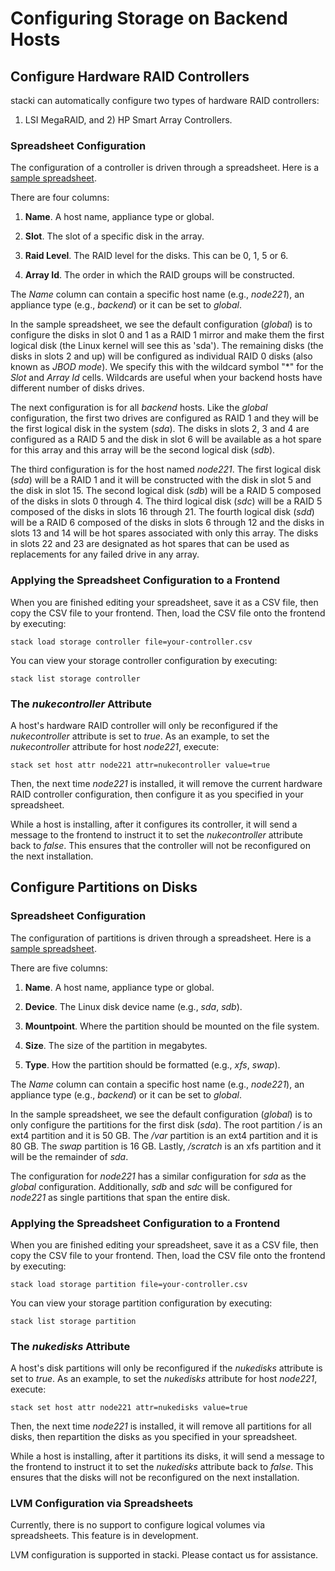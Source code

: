 # Configuring Storage on Backend Hosts

## Configure Hardware RAID Controllers
stacki can automatically configure two types of hardware RAID controllers:
1) LSI MegaRAID, and 2) HP Smart Array Controllers.

### Spreadsheet Configuration

The configuration of a controller is driven through a spreadsheet. Here is a [sample spreadsheet](https://docs.google.com/spreadsheets/d/1MWSmqj8WWTp5OspQK8MxS8jYqH8PvwdHV-Kzyft2qJY/pubhtml).

There are four columns:

1. **Name**. A host name, appliance type or global.

2. **Slot**. The slot of a specific disk in the array.

3. **Raid Level**. The RAID level for the disks. This can be 0, 1, 5 or 6.

4. **Array Id**. The order in which the RAID groups will be constructed.

The _Name_ column can contain a specific host name (e.g., _node221_), an
appliance type (e.g., _backend_) or it can be set to _global_.

In the sample spreadsheet, we see the default configuration (_global_) is to
configure the disks in slot 0 and 1 as a RAID 1 mirror and make them the
first logical disk (the Linux kernel will see this as 'sda'). 
The remaining disks (the disks in slots 2 and up) will be configured as individual RAID 0 disks (also known as _JBOD mode_). 
We specify this with the wildcard symbol "*" for the _Slot_ and _Array Id_ cells.
Wildcards are useful when your backend hosts have different number of disks drives.

The next configuration is for all _backend_ hosts.
Like the _global_ configuration, the first two drives are configured as RAID 1 and they will be the first logical disk in the system (_sda_).
The disks in slots 2, 3 and 4 are configured as a RAID 5 and the disk in slot 6 will be available as a hot spare for this array and this array will be the second logical disk (_sdb_).

The third configuration is for the host named _node221_.
The first logical disk (_sda_) will be a RAID 1 and it will be constructed with the disk in slot 5 and the disk in slot 15.
The second logical disk (_sdb_) will be a RAID 5 composed of the disks in slots 0 through 4.
The third logical disk (_sdc_) will be a RAID 5 composed of the disks in slots 16 through 21.
The fourth logical disk (_sdd_) will be a RAID 6 composed of the disks in slots 6 through 12 and the disks in slots 13 and 14 will be hot spares associated with only this array.
The disks in slots 22 and 23 are designated as hot spares that can be used as replacements for any failed drive in any array.

### Applying the Spreadsheet Configuration to a Frontend

When you are finished editing your spreadsheet, save it as a CSV file, then copy the CSV file to your frontend.
Then, load the CSV file onto the frontend by executing:

`
stack load storage controller file=your-controller.csv
`

You can view your storage controller configuration by executing:

`
stack list storage controller
`

### The _nukecontroller_ Attribute

A host's hardware RAID controller will only be reconfigured if the _nukecontroller_ attribute is set to _true_.
As an example, to set the _nukecontroller_ attribute for host _node221_, execute:

`
stack set host attr node221 attr=nukecontroller value=true
`

Then, the next time _node221_ is installed, it will remove the current hardware RAID controller configuration, then configure it as you specified in your spreadsheet.

While a host is installing, after it configures its controller, it will send a message to the frontend to instruct it to set the  _nukecontroller_ attribute back to _false_.
This ensures that the controller will not be reconfigured on the next installation.


## Configure Partitions on Disks

### Spreadsheet Configuration

The configuration of partitions is driven through a spreadsheet.
Here is a [sample spreadsheet](https://docs.google.com/spreadsheets/d/1Hg-yEVgelArXvCGaHk5hTLKQsvNP3Cv9jvKYdOeRavI/pubhtml).

There are five columns:

1. **Name**. A host name, appliance type or global.

2. **Device**. The Linux disk device name (e.g., _sda_, _sdb_).

3. **Mountpoint**. Where the partition should be mounted on the file system.

4. **Size**. The size of the partition in megabytes.

5. **Type**. How the partition should be formatted (e.g., _xfs_, _swap_).

The _Name_ column can contain a specific host name (e.g., _node221_), an
appliance type (e.g., _backend_) or it can be set to _global_.

In the sample spreadsheet, we see the default configuration (_global_) is to
only configure the partitions for the first disk (_sda_).
The root partition _/_ is an ext4 partition and it is 50 GB.
The _/var_ partition is an ext4 partition and it is 80 GB.
The _swap_ partition is 16 GB.
Lastly, _/scratch_ is an xfs partition and it will be the remainder of _sda_.

The configuration for _node221_ has a similar configuration for _sda_ as the _global_ configuration.
Additionally, _sdb_ and _sdc_ will be configured for _node221_ as single partitions that span the entire disk.

### Applying the Spreadsheet Configuration to a Frontend

When you are finished editing your spreadsheet, save it as a CSV file, then copy the CSV file to your frontend.
Then, load the CSV file onto the frontend by executing:

`
stack load storage partition file=your-controller.csv
`

You can view your storage partition configuration by executing:

`
stack list storage partition
`

### The _nukedisks_ Attribute

A host's disk partitions will only be reconfigured if the _nukedisks_ attribute is set to _true_.
As an example, to set the _nukedisks_ attribute for host _node221_, execute:

`
stack set host attr node221 attr=nukedisks value=true
`

Then, the next time _node221_ is installed, it will remove all partitions for all disks, then repartition the disks as you specified in your spreadsheet.

While a host is installing, after it partitions its disks, it will send a message to the frontend to instruct it to set the  _nukedisks_ attribute back to _false_.
This ensures that the disks will not be reconfigured on the next installation.

### LVM Configuration via Spreadsheets

Currently, there is no support to configure logical volumes via spreadsheets. This feature is in development.

LVM configuration is supported in stacki. Please contact us for assistance.

